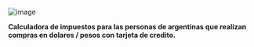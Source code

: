 ![image](https://user-images.githubusercontent.com/82140474/200720741-177f6de0-5806-465a-9be4-af3bfc69c8b2.png)

<strong>Calculadora de impuestos para las personas de argentinas que realizan compras en  dolares / pesos con tarjeta de credito.</strong>
